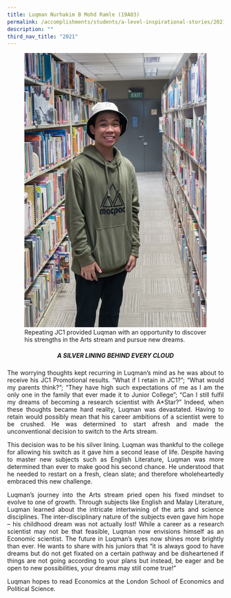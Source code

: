 ```yaml
---
title: Luqman Nurhakim B Mohd Ramle (19A03)
permalink: /accomplishments/students/a-level-inspirational-stories/2021/nurhakim/
description: ""
third_nav_title: "2021"
---
```

<figure>
<img src="/images/Luqman%20Nurhakim%20B%20Mohd%20Ramle.jpg">
<figcaption>Repeating JC1 provided Luqman with an opportunity to discover his strengths in the Arts stream and pursue new dreams.</figcaption></figure>

<div align=justify>

<center><h5>A SILVER LINING BEHIND EVERY CLOUD</h5></center>

<p>
The worrying thoughts kept recurring in Luqman’s mind as he was about to receive his JC1 Promotional results. “What if I retain in JC1?”; “What would my parents think?”; “They have high such expectations of me as I am the only one in the family that ever made it to Junior College”; “Can I still fulfil my dreams of becoming a research scientist with A*Star?” Indeed, when these thoughts became hard reality, Luqman was devastated. Having to retain would possibly mean that his career ambitions of a scientist were to be crushed. He was determined to start afresh and made the unconventional decision to switch to the Arts stream.</p>

<p>
This decision was to be his silver lining. Luqman was thankful to the college for allowing his switch as it gave him a second lease of life. Despite having to master new subjects such as English Literature, Luqman was more determined than ever to make good his second chance. He understood that he needed to restart on a fresh, clean slate; and therefore wholeheartedly embraced this new challenge.</p>

<p>
Luqman’s journey into the Arts stream pried open his fixed mindset to evolve to one of growth. Through subjects like English and Malay Literature, Luqman learned about the intricate intertwining of the arts and science disciplines. The inter-disciplinary nature of the subjects even gave him hope – his childhood dream was not actually lost! While a career as a research scientist may not be that feasible, Luqman now envisions himself as an Economic scientist. The future in Luqman’s eyes now shines more brightly than ever. He wants to share with his juniors that “it is always good to have dreams but do not get fixated on a certain pathway and be disheartened if things are not going according to your plans but instead, be eager and be open to new possibilities, your dreams may still come true!”</p>

<p>
Luqman hopes to read Economics at the London School of Economics and Political Science.</p>